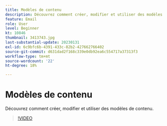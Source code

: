 ```yaml
---
title: Modèles de contenu
description: Découvrez comment créer, modifier et utiliser des modèles de contenu.
feature: Email
role: User
level: Beginner
kt: 10846
thumbnail: 3413743.jpg
last-substantial-update: 20230131
exl-id: 6c9bfc6b-4391-433c-82b2-427662766402
source-git-commit: d631dad2f168c339e0db92ea6c554717a37313f3
workflow-type: tm+mt
source-wordcount: '22'
ht-degree: 18%

---
```


# Modèles de contenu 

Découvrez comment créer, modifier et utiliser des modèles de contenu.

>[!VIDEO](https://video.tv.adobe.com/v/3413743?quality=12&learn=on)
